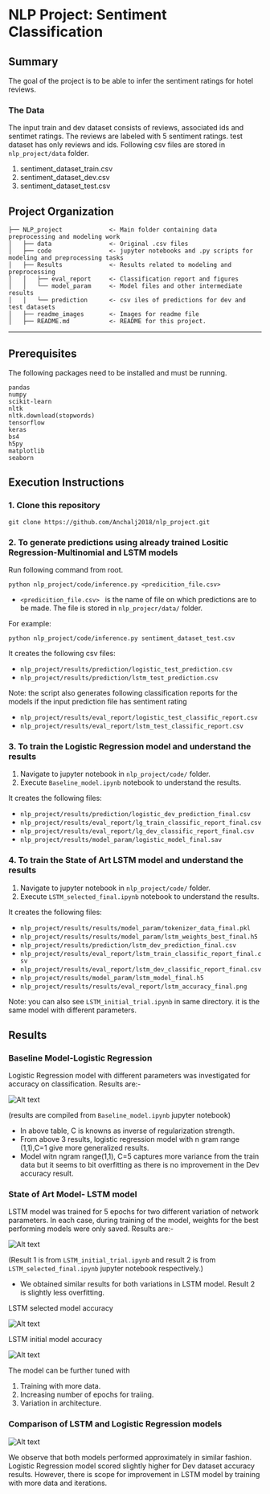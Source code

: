 # NLP Project: Sentiment Classification 

## Summary

The goal of the project is to be able to infer the sentiment ratings for hotel reviews.


### The Data
The input train and dev dataset consists of reviews, associated ids and sentimet ratings. The reviews are labeled with 5 sentiment ratings. test dataset has only reviews and ids. Following csv files are stored in `nlp_project/data` folder.

1. sentiment_dataset_train.csv
2. sentiment_dataset_dev.csv
3. sentiment_dataset_test.csv


Project Organization
------------

    ├── NLP_project             <- Main folder containing data preprocessing and modeling work
    │   ├── data                <- Original .csv files
    │   ├── code                <- jupyter notebooks and .py scripts for modeling and preprocessing tasks
    │   ├── Results             <- Results related to modeling and preprocessing
    │   │   ├── eval_report     <- Classification report and figures
    │   │   └── model_param     <- Model files and other intermediate results
    │   │   └── prediction      <- csv iles of predictions for dev and test datasets  
    │   ├── readme_images       <- Images for readme file
    │   ├── README.md           <- README for this project.

--------

## Prerequisites
The following packages need to be installed and must be running.
```
pandas
numpy
scikit-learn
nltk
nltk.download(stopwords)
tensorflow
keras
bs4
h5py
matplotlib
seaborn
```

## Execution Instructions

### 1. Clone this repository 
```
git clone https://github.com/Anchalj2018/nlp_project.git
```

### 2. To generate predictions using already trained  Lositic Regression-Multinomial and LSTM models

Run following command from root.

```
python nlp_project/code/inference.py <predicition_file.csv>  
```
- `<predicition_file.csv> ` is the name of file on which predictions are to be made. The file is stored in `nlp_projecr/data/` folder.

For example:
```
python nlp_project/code/inference.py sentiment_dataset_test.csv
```
It creates the following csv files:
- `nlp_project/results/prediction/logistic_test_prediction.csv`
- `nlp_project/results/prediction/lstm_test_prediction.csv`

Note: the script also generates following classification reports  for the models if the input prediction file has sentiment rating
- `nlp_project/results/eval_report/logistic_test_classific_report.csv`
- `nlp_project/results/eval_report/lstm_test_classific_report.csv`


### 3.  To train the Logistic Regression model and understand the results 

1. Navigate to jupyter notebook in `nlp_project/code/`  folder.
2. Execute `Baseline_model.ipynb` notebook to understand the results.

It creates the following files:
- `nlp_project/results/prediction/logistic_dev_prediction_final.csv`
- `nlp_project/results/eval_report/lg_train_classific_report_final.csv`
- `nlp_project/results/eval_report/lg_dev_classific_report_final.csv`
- `nlp_project/results/model_param/logistic_model_final.sav`


### 4.  To train the State of Art LSTM model and understand the results 

1. Navigate to jupyter notebook in `nlp_project/code/`  folder.
2. Execute `LSTM_selected_final.ipynb` notebook to understand the results.

It creates the following files:
- `nlp_project/results/results/model_param/tokenizer_data_final.pkl`
- `nlp_project/results/results/model_param/lstm_weights_best_final.h5`
- `nlp_project/results/prediction/lstm_dev_prediction_final.csv`
- `nlp_project/results/eval_report/lstm_train_classific_report_final.csv`
- `nlp_project/results/eval_report/lstm_dev_classific_report_final.csv`
- `nlp_project/results/model_param/lstm_model_final.h5`
- `nlp_project/results/results/eval_report/lstm_accuracy_final.png`

Note: you can also see `LSTM_initial_trial.ipynb` in same directory. it is the same model with different parameters.


## Results

### Baseline Model-Logistic Regression

Logistic Regression model with different parameters was investigated for accuracy on classification. Results are:-

![Alt text](readme_images/logistic_results.png?raw=true )

(results are compiled from `Baseline_model.ipynb` jupyter notebook)

* In above table, C is knowns as inverse of regularization strength.
* From above 3 results, logistic regression model with n gram range  (1,1),C=1  give more generalized results.  
* Model witn ngram range(1,1), C=5 captures more variance from the  train data  but it seems to bit overfitting as there is no improvement in the Dev accuracy result.



### State of Art  Model- LSTM model

LSTM model was trained for 5 epochs for two different variation of network parameters. 
In each case, during training of the model, weights for the best performing models were only saved. Results are:-


![Alt text](readme_images/lstm_results.png?raw=true )

(Result 1 is from `LSTM_initial_trial.ipynb` and result 2 is from `LSTM_selected_final.ipynb` jupyter notebook respectively.)

* We obtained similar results for both variations in LSTM model. Result 2 is slightly less overfitting.

LSTM selected model accuracy

![Alt text](results/eval_report/lstm_accuracy_final.png?raw=true )

LSTM  initial model accuracy

![Alt text](results/eval_report/lstm_accuracy_initial.png?raw=true )



The model can be further tuned with 
1. Training with more data.
2. Increasing number of epochs for traiing.
3. Variation in architecture.


### Comparison of LSTM and Logistic Regression models

![Alt text](readme_images/selected_results.png?raw=true )

We observe that both models performed approximately in similar fashion. Logistic Regression model scored slightly higher for Dev  dataset accuracy results. However, there is scope for improvement in LSTM model by training with more data and iterations.










